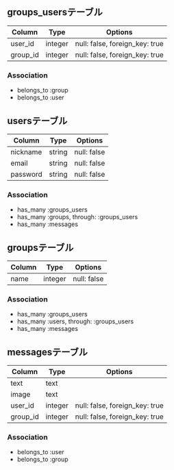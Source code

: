 ## groups_usersテーブル

|Column|Type|Options|
|------|----|-------|
|user_id|integer|null: false, foreign_key: true|
|group_id|integer|null: false, foreign_key: true|

### Association
- belongs_to :group
- belongs_to :user

## usersテーブル

|Column|Type|Options|
|------|----|-------|
|nickname|string|null: false|
|email|string|null: false|
|password|string|null: false|

### Association
- has_many :groups_users
- has_many :groups, through: :groups_users
- has_many :messages


## groupsテーブル

|Column|Type|Options|
|------|----|-------|
|name|integer|null: false|

### Association
- has_many :groups_users
- has_many :users, through: :groups_users
- has_many :messages

## messagesテーブル

|Column|Type|Options|
|------|----|-------|
|text|text|
|image|text|
|user_id|integer|null: false, foreign_key: true|
|group_id|integer|null: false, foreign_key: true|

### Association
- belongs_to :user
- belongs_to :group




